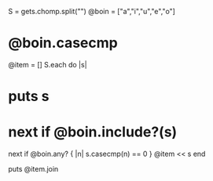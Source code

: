 S = gets.chomp.split("")
@boin = ["a","i","u","e","o"]
# @boin.casecmp
@item = []
S.each do |s|
  # puts s
  # next if @boin.include?(s)
  next if @boin.any? { |n| s.casecmp(n) == 0 }
    @item << s
end

puts @item.join
